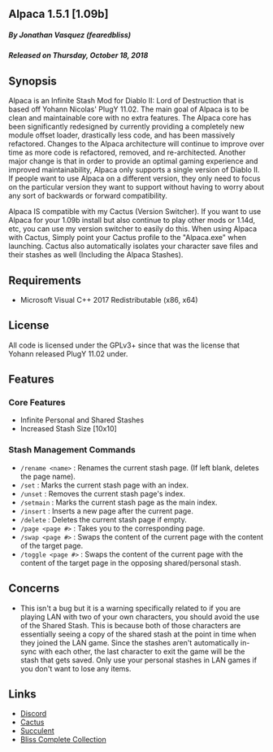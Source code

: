 ## Alpaca 1.5.1 [1.09b]
##### By Jonathan Vasquez (fearedbliss)
##### Released on Thursday, October 18, 2018

## Synopsis

Alpaca is an Infinite Stash Mod for Diablo II: Lord of Destruction
that is based off Yohann Nicolas' PlugY 11.02. The main goal of Alpaca
is to be clean and maintainable core with no extra features. The Alpaca
core has been significantly redesigned by currently providing a completely
new module offset loader, drastically less code, and has been massively
refactored. Changes to the Alpaca architecture will continue to improve
over time as more code is refactored, removed, and re-architected. Another
major change is that in order to provide an optimal gaming experience and
improved maintainability, Alpaca only supports a single version of Diablo II.
If people want to use Alpaca on a different version, they only need to focus
on the particular version they want to support without having to worry about
any sort of backwards or forward compatibility.

Alpaca IS compatible with my Cactus (Version Switcher). If you want to use
Alpaca for your 1.09b install but also continue to play other mods or 1.14d,
etc, you can use my version switcher to easily do this. When using Alpaca with
Cactus, Simply point your Cactus profile to the "Alpaca.exe" when launching.
Cactus also automatically isolates your character save files and their stashes
as well (Including the Alpaca Stashes).

## Requirements

- Microsoft Visual C++ 2017 Redistributable (x86, x64)

## License

All code is licensed under the GPLv3+ since that was the license
that Yohann released PlugY 11.02 under.

## Features


### Core Features

- Infinite Personal and Shared Stashes
- Increased Stash Size [10x10]

### Stash Management Commands

- `/rename <name>` : Renames the current stash page. (If left blank, deletes the page name).
- `/set` : Marks the current stash page with an index.
- `/unset` : Removes the current stash page's index.
- `/setmain` : Marks the current stash page as the main index.
- `/insert` : Inserts a new page after the current page.
- `/delete` : Deletes the current stash page if empty.
- `/page <page #>` : Takes you to the corresponding page.
- `/swap <page #>` : Swaps the content of the current page with the content of the target page.
- `/toggle <page #>` : Swaps the content of the current page with the content of
                   the target page in the opposing shared/personal stash.

## Concerns

- This isn't a bug but it is a warning specifically related to if you are playing LAN
  with two of your own characters, you should avoid the use of the Shared Stash.
  This is because both of those characters are essentially seeing a copy of the shared
  stash at the point in time when they joined the LAN game. Since the stashes aren't
  automatically in-sync with each other, the last character to exit the game will be
  the stash that gets saved. Only use your personal stashes in LAN games if you don't
  want to lose any items.
  
## Links

- [Discord](https://discord.gg/B59qDKy)
- [Cactus](https://github.com/fearedbliss/Cactus)
- [Succulent](https://github.com/fearedbliss/Succulent)
- [Bliss Complete Collection](https://xyinn.org/diablo/Bliss_Complete_Collection.7z)
